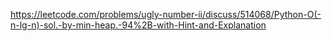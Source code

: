 https://leetcode.com/problems/ugly-number-ii/discuss/514068/Python-O(-n-lg-n)-sol.-by-min-heap.-94%2B-with-Hint-and-Explanation